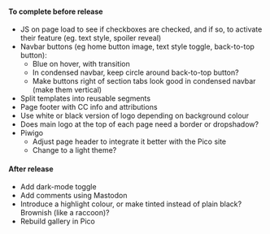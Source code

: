#### To complete before release
* JS on page load to see if checkboxes are checked, and if so, to activate their feature (eg. text style, spoiler reveal)
* Navbar buttons (eg home button image, text style toggle, back-to-top button):
	* Blue on hover, with transition
	* In condensed navbar, keep circle around back-to-top button?
	* Make buttons right of section tabs look good in condensed navbar (make them vertical)
* Split templates into reusable segments
* Page footer with CC info and attributions
* Use white or black version of logo depending on background colour
* Does main logo at the top of each page need a border or dropshadow?
* Piwigo
	* Adjust page header to integrate it better with the Pico site
	* Change to a light theme?
	
#### After release
* Add dark-mode toggle
* Add comments using Mastodon
* Introduce a highlight colour, or make tinted instead of plain black?  Brownish (like a raccoon)?
* Rebuild gallery in Pico
